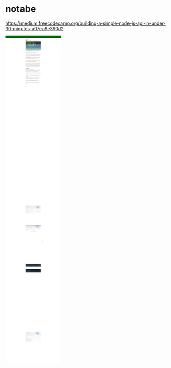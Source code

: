 # notabe
https://medium.freecodecamp.org/building-a-simple-node-js-api-in-under-30-minutes-a07ea9e390d2

![FCC](FCC.png)
